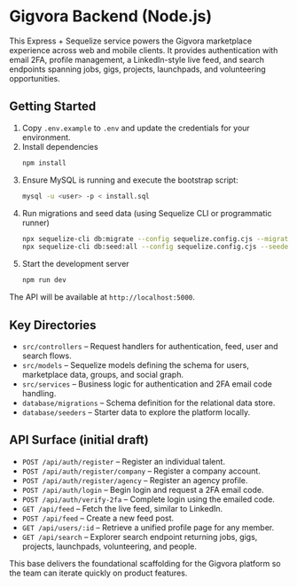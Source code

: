 # Gigvora Backend (Node.js)

This Express + Sequelize service powers the Gigvora marketplace experience across web and mobile clients. It provides authentication with email 2FA, profile management, a LinkedIn-style live feed, and search endpoints spanning jobs, gigs, projects, launchpads, and volunteering opportunities.

## Getting Started

1. Copy `.env.example` to `.env` and update the credentials for your environment.
2. Install dependencies
   ```bash
   npm install
   ```
3. Ensure MySQL is running and execute the bootstrap script:
   ```bash
   mysql -u <user> -p < install.sql
   ```
4. Run migrations and seed data (using Sequelize CLI or programmatic runner)
   ```bash
   npx sequelize-cli db:migrate --config sequelize.config.cjs --migrations-path database/migrations
   npx sequelize-cli db:seed:all --config sequelize.config.cjs --seeders-path database/seeders
   ```
5. Start the development server
   ```bash
   npm run dev
   ```

The API will be available at `http://localhost:5000`.

## Key Directories

- `src/controllers` – Request handlers for authentication, feed, user and search flows.
- `src/models` – Sequelize models defining the schema for users, marketplace data, groups, and social graph.
- `src/services` – Business logic for authentication and 2FA email code handling.
- `database/migrations` – Schema definition for the relational data store.
- `database/seeders` – Starter data to explore the platform locally.

## API Surface (initial draft)

- `POST /api/auth/register` – Register an individual talent.
- `POST /api/auth/register/company` – Register a company account.
- `POST /api/auth/register/agency` – Register an agency profile.
- `POST /api/auth/login` – Begin login and request a 2FA email code.
- `POST /api/auth/verify-2fa` – Complete login using the emailed code.
- `GET /api/feed` – Fetch the live feed, similar to LinkedIn.
- `POST /api/feed` – Create a new feed post.
- `GET /api/users/:id` – Retrieve a unified profile page for any member.
- `GET /api/search` – Explorer search endpoint returning jobs, gigs, projects, launchpads, volunteering, and people.

This base delivers the foundational scaffolding for the Gigvora platform so the team can iterate quickly on product features.
